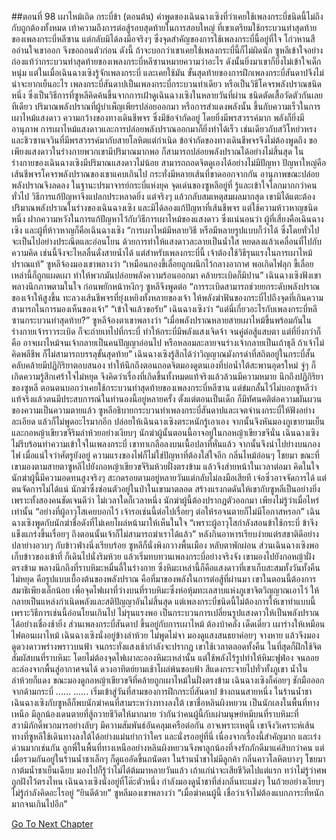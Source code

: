 ##ตอนที่ 98 เผาไหม้เถิด กระบี่ข้า (ตอนต้น)
คำพูดของเฉินฉางเซิงที่ว่าเคยใช้เพลงกระบี่ชนิดนี้ไม่ถึงกับถูกต้องทั้งหมด เท้าความถึงการต่อสู้รอบสุดท้ายในการสอบใหญ่ ที่เขาเตรียมใช้กระบวนท่าสุดท้ายของเพลงกระบี่หลีซาน แต่กลับมิได้ลงมือจริงๆ ซึ่งจุดสำคัญของการใช้เพลงกระบี่นี้อยู่ที่ใจ โก่วหานสืออ่านใจเขาออก จึงขอถอนตัวก่อน ดังนี้ ถ้าจะบอกว่าเขาเคยใช้เพลงกระบี่นี้ก็ไม่ผิดนัก
ซูหลีเข้าใจอย่างถ่องแท้ว่ากระบวนท่าสุดท้ายของเพลงกระบี่หลีซานหมายความว่าอะไร ดังนั้นยิ่งมาเขาก็ยิ่งไม่เข้าใจเด็กหนุ่ม แต่ในเมื่อเฉินฉางเซิงรู้จักเพลงกระบี่ และเคยใช้มัน ขั้นสุดท้ายของการฝึกเพลงกระบี่สันดาปจึงไม่น่าจะยากเย็นอะไร
เพลงกระบี่สันดาปเป็นเพลงกระบี่กระบวนท่าเดียว หรือเป็นวิธีโคจรพลังปราณชนิดหนึ่ง ซึ่งเป็นวิธีการที่ซูหลีคิดค้นขึ้นจากการเฝ้าดูเฉินฉางเซิงในหลายวันที่ผ่าน ชนิดตัดเสื้อวัดตัวกันเลยทีเดียว
ปริมาณพลังปราณที่ผู้บำเพ็ญเพียรปล่อยออกมา หรือการสำแดงพลังนั้น ขึ้นกับความเร็วในการเผาไหม้แสงดาว ความกว้างของทางเดินชีพจร ซึ่งมีข้อจำกัดอยู่ โดยยิ่งมีพรสวรรค์มาก พลังก็ยิ่งมีอานุภาพ การเผาไหม้แสงดาวและการปล่อยพลังปราณออกมาก็ยิ่งทำได้เร็ว เช่นเดียวกับสวีโหย่วหรงและชิวซานจวินที่มีพรสวรรค์มากับสายโลหิตแต่กำเนิด ข้อจำกัดของทางเดินชีพจรจึงไม่ต้องพูดถึง ขอเพียงแสงดาวในร่างกายพวกเขามีปริมาณมากพอ ก็สามารถปล่อยพลังปราณได้อย่างไม่สิ้นสุด
ในร่างกายของเฉินฉางเซิงมีปริมาณแสงดาวไม่น้อย สามารถถอดจิตดูเองได้อย่างไม่มีปัญหา ปัญหาใหญ่คือเส้นชีพจรโคจรพลังปราณของเขาแคบเกินไป กระทั่งมีหลายเส้นที่ขาดออกจากกัน อานุภาพขณะปล่อยพลังปราณจึงลดลง
ในฐานะปรมาจารย์กระบี่แห่งยุค จุดเด่นของซูหลีอยู่ที่ รู้และเข้าใจโลกมากกว่าคนทั่วไป วิธีการแก้ปัญหาจึงแปลกประหลาดยิ่ง แต่จริงๆ แล้วกลับสมเหตุสมผลมากสุด
เขามิได้แตะต้องปริมาณพลังปราณในร่างของเฉินฉางเซิง และมิได้ลองแก้ปัญหาที่เส้นชีพจร แต่ใช้ความห้าวหาญชนิดหนึ่ง ฝากความหวังในการแก้ปัญหาไว้กับวิธีการเผาไหม้ของแสงดาว
ซึ่งแน่นอนว่า ผู้ที่เสี่ยงคือเฉินฉางเซิง และผู้ที่ห้าวหาญก็คือเฉินฉางเซิง
“การเผาไหม้มีหลายวิธี หรือมีหลายรูปแบบก็ว่าได้ ซึ่งโดยทั่วไป จะเป็นไปอย่างประณีตและอ่อนโยน ด้วยการทำให้แสงดาวละลายเป็นน้ำใส หยดลงแล้วเคลื่อนที่ไปกับความคิด เช่นนี้จึงจะไหลลื่นดั่งสายน้ำได้ แต่สำหรับเพลงกระบี่นี้ เจ้าต้องใช้วิธีรุนแรงในการเผาไหม้ปราณแท้”
ซูหลีจ้องมองเขาพลางว่า “เหมือนกองขี้เลื่อยถูกผนึกไว้กลางอากาศ พอเกิดไฟลุก ขี้เลื่อยเหล่านี้ก็ถูกแผดเผา ทำให้พวกมันปล่อยพลังความร้อนออกมา คล้ายระเบิดก็มิปาน”
เฉินฉางเซิงฟังเขาพลางนึกภาพตามในใจ ก่อนพยักหน้าหงึกๆ
ซูหลีจึงพูดต่อ “การระเบิดสามารถช่วยยกระดับพลังปราณของเจ้าให้สูงขึ้น ทะลวงเส้นชีพจรที่ยุ่งเหยิงทั้งหลายของเจ้า ให้พลังฆ่าฟันของกระบี่ไปถึงจุดที่เกินความสามารถในการมองเห็นของเจ้า”
“เข้าใจแล้วขอรับ” เฉินฉางเซิงว่า “แต่นี่เกี่ยวอะไรกับเพลงกระบี่หลีซานกระบวนท่าสุดท้าย?”
ซูหลีจ้องตาเขาพลางว่า “เมื่อพลังปราณหลายสายเผาไหม้ขึ้นพร้อมกันในร่างกายเจ้าราวระเบิด ก็จะถ่ายเทไปที่กระบี่ ทำให้กระบี่มีพลังแสงเจิดจ้า จนคู่ต่อสู้แสบตา แต่ที่ยิ่งกว่าก็คือ อาจเผาไหม้จนเจ้ากลายเป็นคนปัญญาอ่อนไป หรือหลอมละลายจนร่างเจ้ากลายเป็นเถ้าธุลี ถ้าเจ้าไม่คิดพลีชีพ ก็ไม่สามารถบรรลุขั้นสุดท้าย”
เฉินฉางเซิงรู้สึกได้ว่าวิญญาณมังกรดำที่สถิตอยู่ในกระบี่สั้นคลับคล้ายมีปฏิกิริยาตอบสนอง ทำให้นึกถึงตอนถอดจิตมองดูตนเองที่บ่อน้ำใต้สะพานอุดรใหม่ จู่ๆ ก็เกิดความรู้สึกเศร้าใจไม่หยุด จึงคิดว่าเรื่องที่เกิดขึ้นทั้งหมดแท้จริงแล้วล้วนมีความหมาย
นึกถึงปฏิกิริยาของซูหลี ตอนตนบอกว่าเคยใช้กระบวนท่าสุดท้ายของเพลงกระบี่หลีซาน แต่ข่มกลั้นไว้ไม่บอกซูหลีว่า แท้จริงแล้วตนมีประสบการณ์ในทำนองนี้อยู่หลายครั้ง ตั้งแต่ตอนเป็นเด็ก ก็มีทัศนคติต่อความผันผวนของความเป็นความตายแล้ว
ซูหลีอธิบายกระบวนท่าเพลงกระบี่สันดาปและเจตจำนงกระบี่ให้ฟังอย่างละเอียด แล้วก็ไม่พูดอะไรมากอีก ปล่อยให้เฉินฉางเซิงตระหนักรู้เอาเอง จากนั้นจึงหันมองภูเขายามเย็น และกอหญ้าเขียวขจีริมลำห้วยอย่างเงียบๆ
นักฆ่าผู้นั้นตอนนี้อาจอยู่ในกอหญ้าเขียวขจีนั่น
เฉินฉางเซิงไม่รีบร้อนทำความเข้าใจในเพลงกระบี่ เขาทาเกลือลงบนเนื้อปลาที่หั่นแล้ว จากนั้นจึงนำไปย่างบนกองไฟ เมื่อแน่ใจว่าศัตรูยังอยู่ ความแรงของไฟก็ไม่ใช่ปัญหาที่ต้องใส่ใจอีก กลิ่นไหม้อ่อนๆ โชยมา ขณะที่เขามองตามสายตาซูหลีไปยังกอหญ้าเขียวขจีริมห้วยฝั่งตรงข้าม แล้วจึงส่ายหน้าในเวลาต่อมา คิดในใจ นักฆ่าผู้นี้มีความอดทนสูงจริงๆ สะกดรอยตามอยู่หลายวันแต่กลับไม่ลงมือเสียที เจ๋อซิ่วอาจจัดการได้ แต่ตนจัดการไม่ได้แน่
นักฆ่าซึ่งซ่อนตัวอยู่ในป่าในเขามาตลอด สร้างแรงกดดันให้เขากับซูหลีเป็นอย่างยิ่ง เพราะทั้งสองคนชัดเจนดีว่า ไม่เวลาใดก็เวลาหนึ่ง นักฆ่าผู้นี้ต้องปรากฏตัวออกมา เพียงไม่รู้ว่าเมื่อไหร่เท่านั้น
“อย่างที่ผู้อาวุโสเคยบอกไว้ เจ้ารอเช่นนี้ต่อไปเรื่อยๆ ต่อให้รอจนตายก็ไม่มีโอกาสหรอก”
เฉินฉางเซิงพูดกับนักฆ่าชื่อดังที่ไม่เคยโผล่หน้ามาให้เห็นในใจ “เพราะผู้อาวุโสกำลังสอนข้าใช้กระบี่ ข้าจึงแข็งแกร่งขึ้นเรื่อยๆ ถึงตอนนั้นเจ้าก็ไม่สามารถฆ่าเราได้แล้ว”
หลังกินอาหารเรียบง่ายแต่รสชาติดีอย่างปลาย่างอวบๆ กับข้าวฟ่างนึ่งเรียบร้อย ซูหลีก็นั่งพิงกวางพื้นเมือง หลับตาพักผ่อน ส่วนเฉินฉางเซิงพอเก็บข้าวของเข้าที่ ก็เดินไปนั่งริมห้วย แล้วเริ่มทบทวนเพลงกระบี่อย่างจริงจัง
เขามองไปยังกอหญ้าฝั่งตรงข้าม พลางนึกถึงที่ราบหิมะหมื่นลี้ในร่างกาย ซึ่งหิมะเหล่านี้ก็คือแสงดาวที่เขาเก็บสะสมทั้งวันทั้งคืนไม่หยุด คือรูปแบบเบื้องต้นของพลังปราณ คือที่มาของพลังในการต่อสู้ที่ผ่านมา
เขาในตอนนี้ต้องการสมาธิเพียงเล็กน้อย เพื่อจุดไฟเผาที่ว่างบนที่ราบหิมะซึ่งห่อหุ้มทะเลสาบแห่งภูเขาจิตวิญญาณเอาไว้ ให้กลายเป็นแหล่งกำเนิดพลังและสติปัญญาอันไม่สิ้นสุด แต่เพลงกระบี่ชนิดนี้ไม่ต้องการให้เขาทำแบบนี้ เพราะวิธีการเช่นนี้อ่อนโยนเกินไป ไม่รุนแรงพอ เป็นกระบวนการเปลี่ยนรูปแสงดาวให้เป็นพลังปราณได้อย่างเชื่องช้ายิ่ง
ส่วนเพลงกระบี่สันดาป ขึ้นอยู่กับการเผาไหม้
ต้องบ้าคลั่ง เด็ดเดี่ยว เผาร่างให้เหมือนไฟตอนเผาไหม้
เฉินฉางเซิงนั่งอยู่ข้างลำห้วย ไม่พูดไม่จา มองดูแสงสนธยาค่อยๆ จางหาย แล้วจึงมองดูดวงดาวพร่างพราวบนฟ้า จนกระทั่งแสงเช้ากำลังจะปรากฏ
เขาใช้เวลาตลอดทั้งคืน ในที่สุดก็ฝึกใช้จิตสัมผัสบนที่ราบหิมะ โดยไม่ต้องจุดไฟเผาละอองหิมะเหล่านั้น แต่ใช้พลังไร้รูปทำให้หิมะฟูฟ่อง จนลอยละล่องจากพื้นสู่อากาศจนได้
ดวงอาทิตย์ยามเช้าโผล่พ้นขอบฟ้า สีแดงกระจายไปทั่วทั้งภูเขา น้ำในลำห้วยก็แดง
ขณะมองดูกอหญ้าเขียวขจีที่คล้ายถูกเผาไหม้ในฝั่งตรงข้าม เฉินฉางเซิงก็ค่อยๆ ชักมือออกจากด้ามกระบี่
......
......
เริ่มเข้าสู่วันที่สามของการฝึกกระบี่สันดาป ข้างถนนสายหนึ่ง ในร้านน้ำชา เฉินฉางเซิงกับซูหลีก็พบนักฆ่าคนที่สามระหว่างทางลงใต้ เขาชื่อหลินผิงหยวน เป็นนักเลงในพื้นที่ทางเหนือ มีลูกน้องเดนตายที่สู้ถวายชีวิตให้มากมาย ว่ากันว่าคนผู้นี้กับเผ่ามนุษย์หมีบนที่ราบหิมะที่สวามิภักดิ์พวกมารอย่างลับๆ มีความสัมพันธ์อันคลุมเครือต่อกัน อาจเพราะเหตุนี้ เขาจึงวิเคราะห์เส้นทางที่ซูหลีใช้เดินทางลงใต้ได้อย่างแม่นยำกว่าใคร และนั่งรออยู่ที่นี่
เนื่องจากเรื่องนี้สำคัญมาก และเร่งด่วนมากเช่นกัน ลูกพี่ในพื้นที่ทางเหนืออย่างหลินผิงหยวนจึงพาลูกน้องที่จงรักภักดีมาแค่สิบกว่าคน แต่เมื่อรวมกันอยู่ในร้านน้ำชาเล็กๆ ก็ดูแออัดขึ้นถนัดตา
ในร้านน้ำชาไม่มีลูกค้า กลิ่นคาวโลหิตบางๆ โชยมา กาต้มน้ำชาเย็นเฉียบ มองไปก็รู้ว่าไม่ได้ต้มมาหลายวันแล้ว เถ้าแก่น่าจะเสียชีวิตไปแต่แรก ทว่าไม่รู้ว่าศพถูกฝังไว้ตรงไหน
เฉินฉางเซิงนั่งอยู่ที่โต๊ะตัวหนึ่ง กำลังมองดูน้ำชาที่ส่งกลิ่นทะแม่งๆ ในถ้วยอย่างเงียบๆ ไม่รู้กำลังคิดอะไรอยู่
“ยินดีด้วย” ซูหลีมองเขาพลางว่า “เมื่อฆ่าคนผู้นี้ เชื่อว่าเจ้าไม่ต้องแบกภาระที่หนักมากจนเกินไปอีก”


[Go To Next Chapter]( ./385.md)